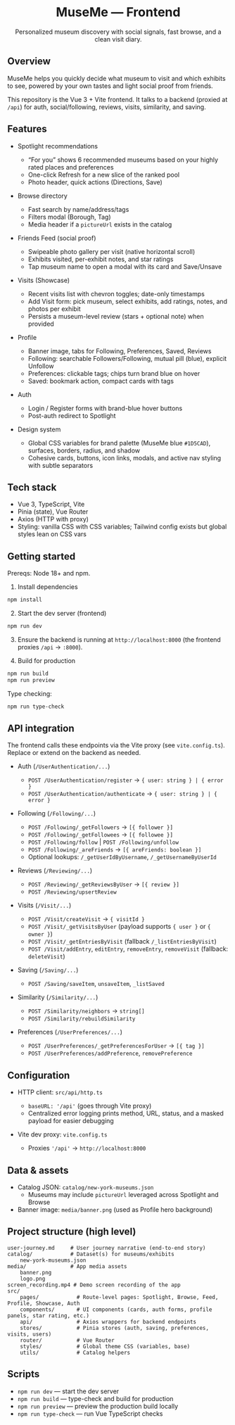 <div align="center">

# MuseMe — Frontend

Personalized museum discovery with social signals, fast browse, and a clean visit diary.

</div>

## Overview

MuseMe helps you quickly decide what museum to visit and which exhibits to see, powered by your own tastes and light social proof from friends.

This repository is the Vue 3 + Vite frontend. It talks to a backend (proxied at `/api`) for auth, social/following, reviews, visits, similarity, and saving.

## Features

- Spotlight recommendations
	- “For you” shows 6 recommended museums based on your highly rated places and preferences
	- One-click Refresh for a new slice of the ranked pool
	- Photo header, quick actions (Directions, Save)

- Browse directory
	- Fast search by name/address/tags
	- Filters modal (Borough, Tag)
	- Media header if a `pictureUrl` exists in the catalog

- Friends Feed (social proof)
	- Swipeable photo gallery per visit (native horizontal scroll)
	- Exhibits visited, per-exhibit notes, and star ratings
	- Tap museum name to open a modal with its card and Save/Unsave

- Visits (Showcase)
	- Recent visits list with chevron toggles; date-only timestamps
	- Add Visit form: pick museum, select exhibits, add ratings, notes, and photos per exhibit
	- Persists a museum-level review (stars + optional note) when provided

- Profile
	- Banner image, tabs for Following, Preferences, Saved, Reviews
	- Following: searchable Followers/Following, mutual pill (blue), explicit Unfollow
	- Preferences: clickable tags; chips turn brand blue on hover
	- Saved: bookmark action, compact cards with tags

- Auth
	- Login / Register forms with brand-blue hover buttons
	- Post-auth redirect to Spotlight

- Design system
	- Global CSS variables for brand palette (MuseMe blue `#1D5CAD`), surfaces, borders, radius, and shadow
	- Cohesive cards, buttons, icon links, modals, and active nav styling with subtle separators

## Tech stack

- Vue 3, TypeScript, Vite
- Pinia (state), Vue Router
- Axios (HTTP with proxy)
- Styling: vanilla CSS with CSS variables; Tailwind config exists but global styles lean on CSS vars

## Getting started

Prereqs: Node 18+ and npm.

1) Install dependencies

```bash
npm install
```

2) Start the dev server (frontend)

```bash
npm run dev
```

3) Ensure the backend is running at `http://localhost:8000` (the frontend proxies `/api` → `:8000`).

4) Build for production

```bash
npm run build
npm run preview
```

Type checking:

```bash
npm run type-check
```

## API integration

The frontend calls these endpoints via the Vite proxy (see `vite.config.ts`). Replace or extend on the backend as needed.

- Auth (`/UserAuthentication/...`)
	- `POST /UserAuthentication/register` → `{ user: string } | { error }`
	- `POST /UserAuthentication/authenticate` → `{ user: string } | { error }`

- Following (`/Following/...`)
	- `POST /Following/_getFollowers` → `[{ follower }]`
	- `POST /Following/_getFollowees` → `[{ followee }]`
	- `POST /Following/follow` | `POST /Following/unfollow`
	- `POST /Following/_areFriends` → `[{ areFriends: boolean }]`
	- Optional lookups: `/_getUserIdByUsername`, `/_getUsernameByUserId`

- Reviews (`/Reviewing/...`)
	- `POST /Reviewing/_getReviewsByUser` → `[{ review }]`
	- `POST /Reviewing/upsertReview`

- Visits (`/Visit/...`)
	- `POST /Visit/createVisit` → `{ visitId }`
	- `POST /Visit/_getVisitsByUser` (payload supports `{ user }` or `{ owner }`)
	- `POST /Visit/_getEntriesByVisit` (fallback `/_listEntriesByVisit`)
	- `POST /Visit/addEntry`, `editEntry`, `removeEntry`, `removeVisit` (fallback: `deleteVisit`)

- Saving (`/Saving/...`)
	- `POST /Saving/saveItem`, `unsaveItem`, `_listSaved`

- Similarity (`/Similarity/...`)
	- `POST /Similarity/neighbors` → `string[]`
	- `POST /Similarity/rebuildSimilarity`

- Preferences (`/UserPreferences/...`)
	- `POST /UserPreferences/_getPreferencesForUser` → `[{ tag }]`
	- `POST /UserPreferences/addPreference`, `removePreference`

## Configuration

- HTTP client: `src/api/http.ts`
	- `baseURL: '/api'` (goes through Vite proxy)
	- Centralized error logging prints method, URL, status, and a masked payload for easier debugging

- Vite dev proxy: `vite.config.ts`
	- Proxies `'/api'` → `http://localhost:8000`

## Data & assets

- Catalog JSON: `catalog/new-york-museums.json`
	- Museums may include `pictureUrl` leveraged across Spotlight and Browse
- Banner image: `media/banner.png` (used as Profile hero background)

## Project structure (high level)

```
user-journey.md     # User journey narrative (end-to-end story)
catalog/            # Dataset(s) for museums/exhibits
	new-york-museums.json
media/              # App media assets
	banner.png
	logo.png
screen_recording.mp4 # Demo screen recording of the app
src/
	pages/            # Route-level pages: Spotlight, Browse, Feed, Profile, Showcase, Auth
	components/       # UI components (cards, auth forms, profile panels, star rating, etc.)
	api/              # Axios wrappers for backend endpoints
	stores/           # Pinia stores (auth, saving, preferences, visits, users)
	router/           # Vue Router
	styles/           # Global theme CSS (variables, base)
	utils/            # Catalog helpers
```

## Scripts

- `npm run dev` — start the dev server
- `npm run build` — type-check and build for production
- `npm run preview` — preview the production build locally
- `npm run type-check` — run Vue TypeScript checks
